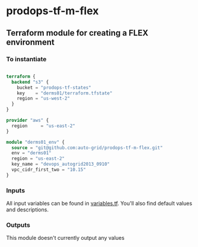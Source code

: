 # prodops-tf-m-flex
## Terraform module for creating a FLEX environment

### To instantiate
```terraform

terraform {
  backend "s3" {
    bucket = "prodops-tf-states"
    key    = "derms01/terraform.tfstate"
    region = "us-west-2"
  }
}

provider "aws" {
  region     = "us-east-2"
}

module "derms01_env" {
  source = "git@github.com:auto-grid/prodops-tf-m-flex.git"
  env = "derms01"
  region = "us-east-2"
  key_name = "devops_autogrid2013_0910"
  vpc_cidr_first_two = "10.15"
}
```

### Inputs
All input variables can be found in [variables.tf](variables.tf). You'll also find default values and descriptions.

### Outputs
This module doesn't currently output any values

